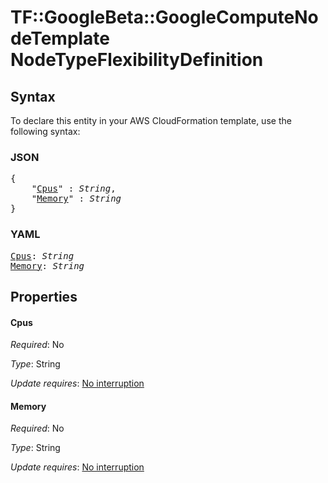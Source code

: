 # TF::GoogleBeta::GoogleComputeNodeTemplate NodeTypeFlexibilityDefinition

## Syntax

To declare this entity in your AWS CloudFormation template, use the following syntax:

### JSON

<pre>
{
    "<a href="#cpus" title="Cpus">Cpus</a>" : <i>String</i>,
    "<a href="#memory" title="Memory">Memory</a>" : <i>String</i>
}
</pre>

### YAML

<pre>
<a href="#cpus" title="Cpus">Cpus</a>: <i>String</i>
<a href="#memory" title="Memory">Memory</a>: <i>String</i>
</pre>

## Properties

#### Cpus

_Required_: No

_Type_: String

_Update requires_: [No interruption](https://docs.aws.amazon.com/AWSCloudFormation/latest/UserGuide/using-cfn-updating-stacks-update-behaviors.html#update-no-interrupt)

#### Memory

_Required_: No

_Type_: String

_Update requires_: [No interruption](https://docs.aws.amazon.com/AWSCloudFormation/latest/UserGuide/using-cfn-updating-stacks-update-behaviors.html#update-no-interrupt)


